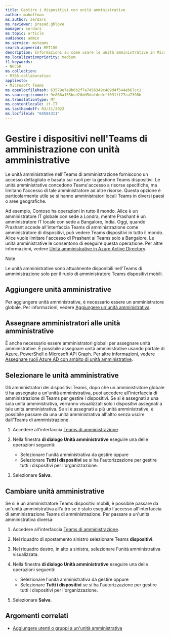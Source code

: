 ```yaml
---
title: Gestire i dispositivi con unità amministrative
author: mahoffman
ms.author: serdars
ms.reviewer: prasad.ghlove
manager: serdars
ms.topic: article
audience: admin
ms.service: msteams
search.appverid: MET150
description: Informazioni su come usare le unità amministrative in Microsoft Teams
ms.localizationpriority: medium
f1.keywords:
- NOCSH
ms.collection:
- M365-collaboration
appliesto:
- Microsoft Teams
ms.openlocfilehash: 63579e7e9b6b2f7a7456349c489d4f544eb67cc1
ms.sourcegitcommit: 9e868a155bcd20dd5dafdedcff091ff77ca7398b
ms.translationtype: MT
ms.contentlocale: it-IT
ms.lasthandoff: 03/31/2022
ms.locfileid: "64584311"
---
```

# <a name="manage-devices-in-the-teams-admin-center-with-administrative-units"></a>Gestire i dispositivi nell'Teams di amministrazione con unità amministrative

Le unità amministrative nell'Teams di amministrazione forniscono un accesso dettagliato e basato sui ruoli per la gestione Teams dispositivi. Le unità amministrative concedono Teams'accesso a risorse specifiche, ma limitano l'accesso di tale amministratore ad altre risorse. Questa opzione è particolarmente utile se si hanno amministratori locali Teams in diversi paesi o aree geografiche.

Ad esempio, Contoso ha operazioni in tutto il mondo. Alice è un amministratore IT globale con sede a Londra, mentre Prashant è un amministratore IT locale con sede a Bangalore, India. Oggi, quando Prashant accede all'interfaccia Teams di amministrazione come amministratore di dispositivi, può vedere Teams dispositivi in tutto il mondo. Alice vuole limitare l'accesso di Prashant ai Teams solo a Bangalore. Le unità amministrative le consentono di eseguire questa operazione. Per altre informazioni, vedere [Unità amministrative in Azure Active Directory](/azure/active-directory/roles/administrative-units).

> [!NOTE]
> Le unità amministrative sono attualmente disponibili nell'Teams di amministrazione solo per il ruolo di amministratore Teams dispositivi mobili.

## <a name="add-administrative-units"></a>Aggiungere unità amministrative

Per aggiungere unità amministrative, è necessario essere un amministratore globale. Per informazioni, vedere [Aggiungere un'unità amministrativa](/azure/active-directory/roles/admin-units-manage#add-an-administrative-unit).

## <a name="assign-admins-to-administrative-units"></a>Assegnare amministratori alle unità amministrative

È anche necessario essere amministratori globali per assegnare unità amministrative. È possibile assegnare unità amministrative usando portale di Azure, PowerShell o Microsoft API Graph. Per altre informazioni, vedere [Assegnare ruoli Azure AD con ambito di unità amministrative](/azure/active-directory/roles/admin-units-assign-roles).

## <a name="select-administrative-units"></a>Selezionare le unità amministrative

Gli amministratori dei dispositivi Teams, dopo che un amministratore globale ti ha assegnato a un'unità amministrativa, puoi accedere all'interfaccia di amministrazione di Teams per gestire i dispositivi. Se si è assegnati a una sola unità amministrativa, verranno visualizzati solo i dispositivi assegnati a tale unità amministrativa. Se si è assegnati a più unità amministrative, è possibile passare da una unità amministrativa all'altro senza uscire dall'Teams di amministrazione. 

1. Accedere all'interfaccia [Teams di amministrazione](https://go.microsoft.com/fwlink/p/?linkid=2024339).

2. Nella finestra **di dialogo Unità amministrative** eseguire una delle operazioni seguenti:
    - Selezionare l'unità amministrativa da gestire oppure 
    - Selezionare **Tutti i dispositivi** se si ha l'autorizzazione per gestire tutti i dispositivi per l'organizzazione.

3. Selezionare **Salva**.

## <a name="switch-administrative-units"></a>Cambiare unità amministrative

Se si è un amministratore Teams dispositivi mobili, è possibile passare da un'unità amministrativa all'altro se è stato eseguito l'accesso all'interfaccia di amministrazione Teams di amministrazione. Per passare a un'unità amministrativa diversa:

1. Accedere all'interfaccia [Teams di amministrazione](https://go.microsoft.com/fwlink/p/?linkid=2024339).

2. Nel riquadro di spostamento sinistro selezionare Teams **dispositivi**.

3. Nel riquadro destro, in alto a sinistra, selezionare l'unità amministrativa visualizzata.

4. Nella finestra **di dialogo Unità amministrative** eseguire una delle operazioni seguenti:
    - Selezionare l'unità amministrativa da gestire oppure 
    - Selezionare **Tutti i dispositivi** se si ha l'autorizzazione per gestire tutti i dispositivi per l'organizzazione.

5. Selezionare **Salva**.

## <a name="related-topics"></a>Argomenti correlati

- [Aggiungere utenti o gruppi a un'unità amministrativa](/azure/active-directory/roles/admin-units-members-add)
